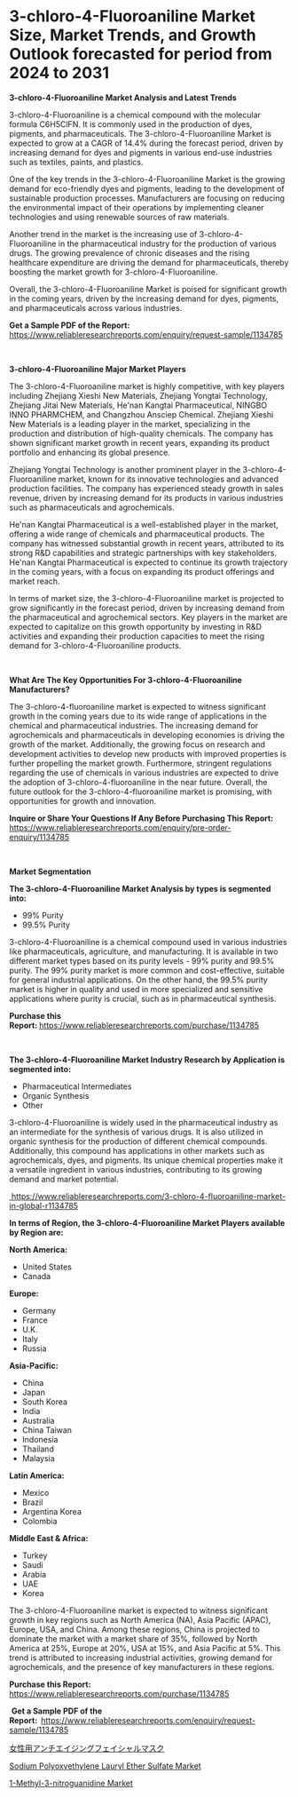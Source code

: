 <p><h1>3-chloro-4-Fluoroaniline Market Size, Market Trends, and Growth Outlook forecasted for period from 2024 to 2031</h1></p><p><strong>3-chloro-4-Fluoroaniline Market Analysis and Latest Trends</strong></p>
<p><p>3-chloro-4-Fluoroaniline is a chemical compound with the molecular formula C6H5ClFN. It is commonly used in the production of dyes, pigments, and pharmaceuticals. The 3-chloro-4-Fluoroaniline Market is expected to grow at a CAGR of 14.4% during the forecast period, driven by increasing demand for dyes and pigments in various end-use industries such as textiles, paints, and plastics.</p><p>One of the key trends in the 3-chloro-4-Fluoroaniline Market is the growing demand for eco-friendly dyes and pigments, leading to the development of sustainable production processes. Manufacturers are focusing on reducing the environmental impact of their operations by implementing cleaner technologies and using renewable sources of raw materials.</p><p>Another trend in the market is the increasing use of 3-chloro-4-Fluoroaniline in the pharmaceutical industry for the production of various drugs. The growing prevalence of chronic diseases and the rising healthcare expenditure are driving the demand for pharmaceuticals, thereby boosting the market growth for 3-chloro-4-Fluoroaniline.</p><p>Overall, the 3-chloro-4-Fluoroaniline Market is poised for significant growth in the coming years, driven by the increasing demand for dyes, pigments, and pharmaceuticals across various industries.</p></p>
<p><strong>Get a Sample PDF of the Report:&nbsp;</strong> <a href="https://www.reliableresearchreports.com/enquiry/request-sample/1134785">https://www.reliableresearchreports.com/enquiry/request-sample/1134785</a></p>
<p>&nbsp;</p>
<p><strong>3-chloro-4-Fluoroaniline Major Market Players</strong></p>
<p><p>The 3-chloro-4-Fluoroaniline market is highly competitive, with key players including Zhejiang Xieshi New Materials, Zhejiang Yongtai Technology, Zhejiang Jitai New Materials, He'nan Kangtai Pharmaceutical, NINGBO INNO PHARMCHEM, and Changzhou Ansciep Chemical. Zhejiang Xieshi New Materials is a leading player in the market, specializing in the production and distribution of high-quality chemicals. The company has shown significant market growth in recent years, expanding its product portfolio and enhancing its global presence.</p><p>Zhejiang Yongtai Technology is another prominent player in the 3-chloro-4-Fluoroaniline market, known for its innovative technologies and advanced production facilities. The company has experienced steady growth in sales revenue, driven by increasing demand for its products in various industries such as pharmaceuticals and agrochemicals.</p><p>He'nan Kangtai Pharmaceutical is a well-established player in the market, offering a wide range of chemicals and pharmaceutical products. The company has witnessed substantial growth in recent years, attributed to its strong R&D capabilities and strategic partnerships with key stakeholders. He'nan Kangtai Pharmaceutical is expected to continue its growth trajectory in the coming years, with a focus on expanding its product offerings and market reach.</p><p>In terms of market size, the 3-chloro-4-Fluoroaniline market is projected to grow significantly in the forecast period, driven by increasing demand from the pharmaceutical and agrochemical sectors. Key players in the market are expected to capitalize on this growth opportunity by investing in R&D activities and expanding their production capacities to meet the rising demand for 3-chloro-4-Fluoroaniline products.</p></p>
<p>&nbsp;</p>
<p><strong>What Are The Key Opportunities For 3-chloro-4-Fluoroaniline Manufacturers?</strong></p>
<p><p>The 3-chloro-4-fluoroaniline market is expected to witness significant growth in the coming years due to its wide range of applications in the chemical and pharmaceutical industries. The increasing demand for agrochemicals and pharmaceuticals in developing economies is driving the growth of the market. Additionally, the growing focus on research and development activities to develop new products with improved properties is further propelling the market growth. Furthermore, stringent regulations regarding the use of chemicals in various industries are expected to drive the adoption of 3-chloro-4-fluoroaniline in the near future. Overall, the future outlook for the 3-chloro-4-fluoroaniline market is promising, with opportunities for growth and innovation.</p></p>
<p><strong>Inquire or Share Your Questions If Any Before Purchasing This Report:</strong> <a href="https://www.reliableresearchreports.com/enquiry/pre-order-enquiry/1134785">https://www.reliableresearchreports.com/enquiry/pre-order-enquiry/1134785</a></p>
<p>&nbsp;</p>
<p><strong>Market Segmentation</strong></p>
<p><strong>The 3-chloro-4-Fluoroaniline Market Analysis by types is segmented into:</strong></p>
<p><ul><li>99% Purity</li><li>99.5% Purity</li></ul></p>
<p><p>3-chloro-4-Fluoroaniline is a chemical compound used in various industries like pharmaceuticals, agriculture, and manufacturing. It is available in two different market types based on its purity levels - 99% purity and 99.5% purity. The 99% purity market is more common and cost-effective, suitable for general industrial applications. On the other hand, the 99.5% purity market is higher in quality and used in more specialized and sensitive applications where purity is crucial, such as in pharmaceutical synthesis.</p></p>
<p><strong>Purchase this Report:&nbsp;</strong><a href="https://www.reliableresearchreports.com/purchase/1134785">https://www.reliableresearchreports.com/purchase/1134785</a></p>
<p>&nbsp;</p>
<p><strong>The 3-chloro-4-Fluoroaniline Market Industry Research by Application is segmented into:</strong></p>
<p><ul><li>Pharmaceutical Intermediates</li><li>Organic Synthesis</li><li>Other</li></ul></p>
<p><p>3-chloro-4-Fluoroaniline is widely used in the pharmaceutical industry as an intermediate for the synthesis of various drugs. It is also utilized in organic synthesis for the production of different chemical compounds. Additionally, this compound has applications in other markets such as agrochemicals, dyes, and pigments. Its unique chemical properties make it a versatile ingredient in various industries, contributing to its growing demand and market potential.</p></p>
<p><a href="https://www.reliableresearchreports.com/3-chloro-4-fluoroaniline-market-in-global-r1134785">&nbsp;https://www.reliableresearchreports.com/3-chloro-4-fluoroaniline-market-in-global-r1134785</a></p>
<p><strong>In terms of Region, the 3-chloro-4-Fluoroaniline Market Players available by Region are:</strong></p>
<p>
    <p> <strong> North America: </strong>
        <ul>
            <li>United States</li>
            <li>Canada</li>
        </ul>
        </p> 
    <p> <strong> Europe: </strong>
        <ul>
            <li>Germany</li>
            <li>France</li>
            <li>U.K.</li>
            <li>Italy</li>
            <li>Russia</li>
        </ul>
        </p> 
    <p> <strong> Asia-Pacific: </strong>
        <ul>
            <li>China</li>
            <li>Japan</li>
            <li>South Korea</li>
            <li>India</li>
            <li>Australia</li>
            <li>China Taiwan</li>
            <li>Indonesia</li>
            <li>Thailand</li>
            <li>Malaysia</li>
        </ul>
        </p> 
    <p> <strong> Latin America: </strong>
        <ul>
            <li>Mexico</li>
            <li>Brazil</li>
            <li>Argentina Korea</li>
            <li>Colombia</li>
        </ul>
        </p> 
    <p> <strong> Middle East & Africa: </strong>
        <ul>
            <li>Turkey</li>
            <li>Saudi</li>
            <li>Arabia</li>
            <li>UAE</li>
            <li>Korea</li>
        </ul>
    </p>
    </p>
<p><p>The 3-chloro-4-Fluoroaniline market is expected to witness significant growth in key regions such as North America (NA), Asia Pacific (APAC), Europe, USA, and China. Among these regions, China is projected to dominate the market with a market share of 35%, followed by North America at 25%, Europe at 20%, USA at 15%, and Asia Pacific at 5%. This trend is attributed to increasing industrial activities, growing demand for agrochemicals, and the presence of key manufacturers in these regions.</p></p>
<p><strong>Purchase this Report: </strong><a href="https://www.reliableresearchreports.com/purchase/1134785">https://www.reliableresearchreports.com/purchase/1134785</a></p>
<p>&nbsp;<strong>Get a Sample PDF of the Report:&nbsp;&nbsp;</strong><a href="https://www.reliableresearchreports.com/enquiry/request-sample/1134785">https://www.reliableresearchreports.com/enquiry/request-sample/1134785</a></p>
<p><strong></strong></p>
<p><p><a href="https://github.com/RandallRunte2023/Market-Research-Report-List-1/blob/main/6957086104303.md">女性用アンチエイジングフェイシャルマスク</a></p><p><a href="https://view.publitas.com/reportprime-1/sodium-polyoxyethylene-lauryl-ether-sulfate-market-trends-forecast-and-competitive-analysis-to-2031/">Sodium Polyoxyethylene Lauryl Ether Sulfate Market</a></p><p><a href="https://github.com/kufem1/Market-Research-Report-List-3/blob/main/1-methyl-3-nitroguanidine-market.md">1-Methyl-3-nitroguanidine Market</a></p></p>